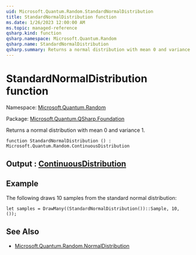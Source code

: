 ```yaml
---
uid: Microsoft.Quantum.Random.StandardNormalDistribution
title: StandardNormalDistribution function
ms.date: 1/26/2023 12:00:00 AM
ms.topic: managed-reference
qsharp.kind: function
qsharp.namespace: Microsoft.Quantum.Random
qsharp.name: StandardNormalDistribution
qsharp.summary: Returns a normal distribution with mean 0 and variance 1.
---
```


# StandardNormalDistribution function

Namespace: [Microsoft.Quantum.Random](xref:Microsoft.Quantum.Random)

Package: [Microsoft.Quantum.QSharp.Foundation](https://nuget.org/packages/Microsoft.Quantum.QSharp.Foundation)


Returns a normal distribution with mean 0 and variance 1.

```qsharp
function StandardNormalDistribution () : Microsoft.Quantum.Random.ContinuousDistribution
```


## Output : [ContinuousDistribution](xref:Microsoft.Quantum.Random.ContinuousDistribution)



## Example

The following draws 10 samples from the standard normal distribution:```qsharplet samples = DrawMany((StandardNormalDistribution())::Sample, 10, ());```

## See Also

- [Microsoft.Quantum.Random.NormalDistribution](xref:Microsoft.Quantum.Random.NormalDistribution)